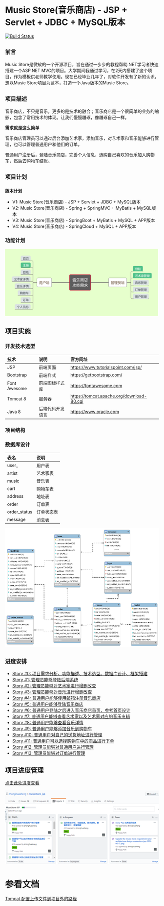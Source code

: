 # Music Store(音乐商店) - JSP + Servlet + JDBC + MySQL版本
[![Build Status](https://travis-ci.org/zhonghuasheng/musicstore-jsp.svg?branch=master)](https://travis-ci.org/zhonghuasheng/musicstore-jsp)
## `前言`
Music Store是微软的一个开源项目，旨在通过一步步的教程帮助.NET学习者快速搭建一个ASP.NET MVC的项目。大学期间我通过学习，在2天内搭建了这个项目，作为模板供老师教学使用。现在已经毕业几年了，对软件开发有了新的认识，想以Music Store项目为蓝本，打造一个Java版本的Music Store。

## `项目描述`
音乐商店，不只是音乐，更多的是技术的融合；音乐商店是一个很简单的业务的缩影，包含了常用技术的体现。让我们慢慢雕琢，像雕琢自己一样。

**需求就是这么简单**

音乐商店管理员可以通过后台添加艺术家，添加音乐，对艺术家和音乐能够进行管理，也可以管理普通用户和他们的订单。

普通用户注册后，登陆音乐商店，完善个人信息，选购自己喜欢的音乐加入购物车，然后去购物车结账。

## `项目计划`
### `版本计划`
* V1: Music Store(音乐商店) - JSP + Servlet + JDBC + MySQL版本
* V2: Music Store(音乐商店) - Spring + SpringMVC + MyBatis + MySQL版本
* V3: Music Store(音乐商店) - SpringBoot + MyBatis + MySQL + APP版本
* V4: Music Store(音乐商店) - SpringCloud + MySQL + APP版本

### 功能计划
![](requirement/musicstore-jsp-2019-09-15.png)

## 项目实施
### 开发技术选型

 | 技术 | 说明 | 官方网址 |
 |:---- |:--------- |:-------|
 | JSP |前端页面 | https://www.tutorialspoint.com/jsp/ |
 | Bootstrap | 前端样式 | https://getbootstrap.com/ |
 | Font Awesome | 前端图标样式库 | https://fontawesome.com |
 | Tomcat 8 | 服务器 | https://tomcat.apache.org/download-80.cgi |
 | Java 8 | 后端代码开发语言 | https://www.oracle.com |

### 项目结构

### 数据库设计
 | 表名 | 说明 |
 |:---- |:-----|
 | user_ | 用户表 |
 | artist | 艺术家表 |
 | music | 音乐表 |
 | cart | 购物车表 |
 | address | 地址表 |
 | order | 订单表 |
 | order_status | 订单状态表 |
 | message | 消息表 |
![](sql/musicstore_jsp_database_diagram.png)

## `进度安排`
* [Story #0: 项目需求分析、功能描述、技术选型、数据库设计、框架搭建](https://github.com/zhonghuasheng/musicstore-jsp/issues/22)
* [Story #1: 管理员能够登陆后端系统](https://github.com/zhonghuasheng/musicstore-jsp/issues/1)
* [Story #2: 管理员能够对艺术家进行增删改查](https://github.com/zhonghuasheng/musicstore-jsp/issues/6)
* [Story #3: 管理员能够对音乐进行增删改查](https://github.com/zhonghuasheng/musicstore-jsp/issues/7)
* [Story #4: 普通用户能够使用邮箱注册音乐商店](https://github.com/zhonghuasheng/musicstore-jsp/issues/8)
* [Story #5: 普通用户能够登陆音乐商店](https://github.com/zhonghuasheng/musicstore-jsp/issues/9)
* [Story #6: 普通用户登陆之后进入音乐商店首页，参考首页设计](https://github.com/zhonghuasheng/musicstore-jsp/issues/10)
* [Story #7: 普通用户能够查看艺术家以及艺术家对应的音乐专辑](https://github.com/zhonghuasheng/musicstore-jsp/issues/11)
* [Story #8: 普通用户能够查看音乐详情](https://github.com/zhonghuasheng/musicstore-jsp/issues/12)
* [Story #9: 普通用户能够添加音乐到购物车](https://github.com/zhonghuasheng/musicstore-jsp/issues/13)
* [Story #10: 普通用户对自己的送货地址进行管理](https://github.com/zhonghuasheng/musicstore-jsp/issues/14)
* [Story #11: 普通用户可以选择购物车中的商品进行下单](https://github.com/zhonghuasheng/musicstore-jsp/issues/15)
* [Story #12: 管理员能够对普通用户进行管理](https://github.com/zhonghuasheng/musicstore-jsp/issues/16)
* [Story #13: 管理员能够对订单进行管理](https://github.com/zhonghuasheng/musicstore-jsp/issues/17)

## 项目进度管理
[点击此处进度查看](https://github.com/zhonghuasheng/musicstore-jsp/projects/1)

![](requirement/project_progress_management_dashboard.PNG)

# 参看文档
[Tomcat 配置上传文件到项目外的路径](https://www.cnblogs.com/yjq520/p/7884656.html)
